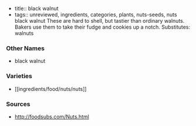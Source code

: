- title:: black walnut
- tags:: unreviewed, ingredients, categories, plants, nuts-seeds, nuts
black walnut These are hard to shell, but tastier than ordinary walnuts. Bakers use them to take their fudge and cookies up a notch. Substitutes: walnuts

### Other Names

* black walnut

### Varieties

* [[ingredients/food/nuts/nuts]]

### Sources
* http://foodsubs.com/Nuts.html
